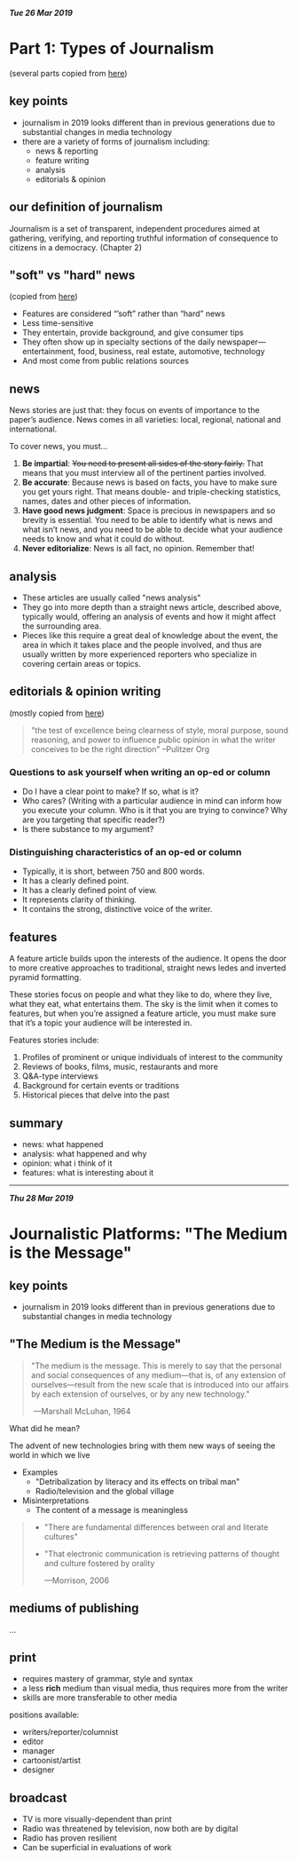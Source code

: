 ***Tue 26 Mar 2019***

# Part 1: Types of Journalism

(several parts copied from [here](http://writing2.richmond.edu/writing/wweb/journalism/types.html))

## key points

* journalism in 2019 looks different than in previous generations due to substantial changes in media technology
* there are a variety of forms of journalism including:
  * news & reporting
  * feature writing
  * analysis
  * editorials & opinion

## our definition of journalism

Journalism is a set of transparent, independent procedures aimed at gathering, verifying, and reporting truthful information of consequence to citizens in a democracy. (Chapter 2)

## "soft" vs "hard" news

(copied from [here](http://harwoodp.people.cofc.edu/PRWritingCh7Features.ppt))

* Features are considered “’soft”  rather than “hard” news
* Less time-sensitive
* They entertain, provide background, and give consumer tips
* They often show up in specialty sections of the daily newspaper—entertainment, food, business, real estate, automotive, technology
* And most come from public relations sources

## news

News stories are just that: they focus on events of importance to the paper’s audience. News comes in all varieties: local, regional, national and international.

To cover news, you must…

1. **Be impartial**: ~~You need to present all sides of the story fairly.~~ That means that you must interview all of the pertinent parties involved.
2. **Be accurate**: Because news is based on facts, you have to make sure you get yours right. That means double- and triple-checking statistics, names, dates and other pieces of information.
3. **Have good news judgment**: Space is precious in newspapers and so brevity is essential. You need to be able to identify what is news and what isn’t news, and you need to be able to decide what your audience needs to know and what it could do without.
4. **Never editorialize**: News is all fact, no opinion. Remember that!

## analysis

* These articles are usually called "news analysis"
* They go into more depth than a straight news article, described above, typically would, offering an analysis of events and how it might affect the surrounding area.
* Pieces like this require a great deal of knowledge about the event, the area in which it takes place and the people involved, and thus are usually written by more experienced reporters who specialize in covering certain areas or topics.

## editorials & opinion writing

(mostly copied from [here](https://journalistsresource.org/tip-sheets/writing/how-to-write-an-op-ed-or-column/))

> "the test of excellence being clearness of style, moral purpose, sound reasoning, and power to influence public opinion in what the writer conceives to be the right direction" –Pulitzer Org

### Questions to ask yourself when writing an op-ed or column

* Do I have a clear point to make? If so, what is it?
* Who cares? (Writing with a particular audience in mind can inform how you execute your column. Who is it that you are trying to convince? Why are you targeting that specific reader?)
* Is there substance to my argument?

### Distinguishing characteristics of an op-ed or column

* Typically, it is short, between 750 and 800 words.
* It has a clearly defined point.
* It has a clearly defined point of view.
* It represents clarity of thinking.
* It contains the strong, distinctive voice of the writer.

## features

A feature article builds upon the interests of the audience. It opens the door to more creative approaches to traditional, straight news ledes and inverted pyramid formatting.

These stories focus on people and what they like to do, where they live, what they eat, what entertains them. The sky is the limit when it comes to features, but when you’re assigned a feature article, you must make sure that it’s a topic your audience will be interested in.

Features stories include:

1. Profiles of prominent or unique individuals of interest to the community
2. Reviews of books, films, music, restaurants and more
3. Q&A-type interviews
4. Background for certain events or traditions
5. Historical pieces that delve into the past

## summary

* news: what happened
* analysis: what happened and why
* opinion: what i think of it
* features: what is interesting about it

---

***Thu 28 Mar 2019***

# Journalistic Platforms: "The Medium is the Message"

## key points

* journalism in 2019 looks different than in previous generations due to substantial changes in media technology

## "The Medium is the Message"

>  "The medium is the message. This is merely to say that the personal and social consequences of any medium—that is, of any extension of ourselves—result from the new scale that is introduced into our affairs by each extension of ourselves, or by any new technology."
>
> ​	—Marshall McLuhan, 1964

What did he mean?

The advent of new technologies bring with them new ways of seeing the world in which we live

* Examples
  * "Detribalization by literacy and its effects on tribal man"
  * Radio/television and the global village
* Misinterpretations
  * The content of a message is meaningless

> * "There are fundamental differences between oral and literate cultures"
>
> * "That electronic communication is retrieving patterns of thought and culture fostered by orality
>
>   —Morrison, 2006

## mediums of publishing

...

## print

* requires mastery of grammar, style and syntax
* a less **rich** medium than visual media, thus requires more from the writer
* skills are more transferable to other media

positions available:

* writers/reporter/columnist
* editor
* manager
* cartoonist/artist
* designer

## broadcast

* TV is more visually-dependent than print
* Radio was threatened by television, now both are by digital
* Radio has proven resilient
* Can be superficial in evaluations of work
